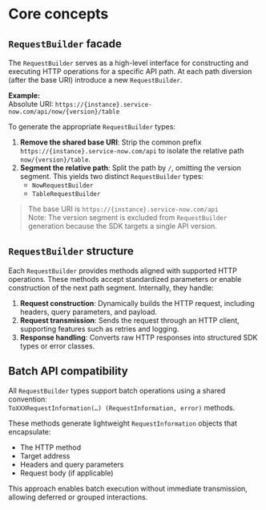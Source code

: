 # Core concepts

## `RequestBuilder` facade

The `RequestBuilder` serves as a high-level interface for constructing and executing HTTP operations for a specific API path. At each path diversion (after the base URI) introduce a new `RequestBuilder`.

**Example:**  
Absolute URI: `https://{instance}.service-now.com/api/now/{version}/table`

To generate the appropriate `RequestBuilder` types:

1. **Remove the shared base URI**: Strip the common prefix `https://{instance}.service-now.com/api` to isolate the relative path `now/{version}/table`.
2. **Segment the relative path**: Split the path by `/`, omitting the version segment. This yields two distinct `RequestBuilder` types:
   - `NowRequestBuilder`
   - `TableRequestBuilder`

> The base URI is `https://{instance}.service-now.com/api`  
> Note: The version segment is excluded from `RequestBuilder` generation because the SDK targets a single API version.

## `RequestBuilder` structure

Each `RequestBuilder` provides methods aligned with supported HTTP operations. These methods accept standardized parameters or enable construction of the next path segment. Internally, they handle:

1. **Request construction**: Dynamically builds the HTTP request, including headers, query parameters, and payload.
2. **Request transmission**: Sends the request through an HTTP client, supporting features such as retries and logging.
3. **Response handling**: Converts raw HTTP responses into structured SDK types or error classes.

## Batch API compatibility

All `RequestBuilder` types support batch operations using a shared convention:  
`ToXXXRequestInformation(…) (RequestInformation, error)` methods.

These methods generate lightweight `RequestInformation` objects that encapsulate:

- The HTTP method  
- Target address  
- Headers and query parameters  
- Request body (if applicable)

This approach enables batch execution without immediate transmission, allowing deferred or grouped interactions.

